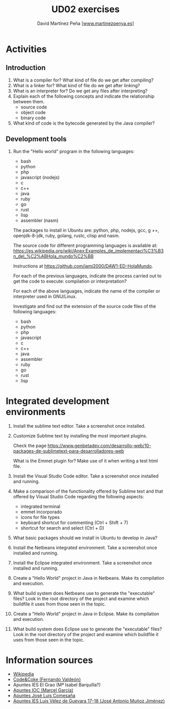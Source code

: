 ﻿---
title: "UD02 exercises"
version: 20210823
language: EN
author: David Martínez Peña [www.martinezpenya.es]
subject: Development Environments
keywords: [EED, 2021, Development, Environments]
IES: IES Mestre Ramón Esteve (Catadau) [iesmre.es]
header: ${title} - ${subject} (${version}) 
footer: ${author} - ${IES} - ${pageNo}/${pageCount}
---
# Activities

## Introduction

1. What is a compiler for? What kind of file do we get after compiling?
2. What is a linker for? What kind of file do we get after linking?
3. What is an interpreter for? Do we get any files after interpreting?
4. Explain each of the following concepts and indicate the relationship between them.
   - source code
   - object code
   - binary code
5. What kind of code is the bytecode generated by the Java compiler?

## Development tools

1. Run the "Hello world" program in the following languages:

   - bash
   - python
   - php
   - javascript (nodejs)
   - c
   - c++
   - java
   - ruby
   - go
   - rust
   - lisp
   - assembler (nasm)

   The packages to install in Ubuntu are: python, php, nodejs, gcc, g ++, openjdk-8-jdk, ruby, golang, rustc, clisp and nasm.

   The source code for different programming languages is available at: https://es.wikipedia.org/wiki/Anex:Examples_de_implementaci%C3%B3n_del_%C2%ABHola_mundo%C2%BB

   Instructions at https://github.com/jamj2000/DAW1-ED-HolaMundo.

   For each of the previous languages, indicate the process carried out to get the code to execute: compilation or interpretation?

   For each of the above languages, indicate the name of the compiler or interpreter used in GNU/Linux.

   Investigate and find out the extension of the source code files of the following languages:

   - bash
   - python
   - php
   - javascript
   - c
   - c++
   - java
   - assembler
   - ruby
   - go
   - rust
   - lisp

# Integrated development environments

1. Install the sublime text editor. Take a screenshot once installed.

2. Customize Sublime text by installing the most important plugins.

   Check the page https://www.genbetadev.com/desarrollo-web/10-packages-de-sublimetext-para-desarrolladores-web

   What is the Emmet plugin for? Make use of it when writing a test html file.

3. Install the Visual Studio Code editor. Take a screenshot once installed and running.
4. Make a comparison of the functionality offered by Sublime text and that offered by Visual Studio Code regarding the following aspects:
   - integrated terminal
   - emmet incorporado
   - icons for file types
   - keyboard shortcut for commenting (Ctrl + Shift + 7)
   - shortcut for search and select (Ctrl + D)
5. What basic packages should we install in Ubuntu to develop in Java?
6. Install the Netbeans integrated environment. Take a screenshot once installed and running.
7. Install the Eclipse integrated environment. Take a screenshot once installed and running.
8. Create a "Hello World" project in Java in Netbeans. Make its compilation and execution.
9. What build system does Netbeans use to generate the "executable" files? Look in the root directory of the project and examine which buildfile it uses from those seen in the topic.
10. Create a "Hello World" project in Java in Eclipse. Make its compilation and execution.
11. What build system does Eclipse use to generate the "executable" files? Look in the root directory of the project and examine which buildfile it uses from those seen in the topic.


# Information sources

- [Wikipedia](https://es.wikipedia.org)
- [Code&Coke (Fernando Valdeón)](http://entornos.codeandcoke.com/doku.php?id=start)
- Apuntes IES El Grao (Mª Isabel Barquilla?)
- [Apuntes IOC (Marcel García)](https://ioc.xtec.cat/materials/FP/Recursos/fp_dam_m05_/web/fp_dam_m05_htmlindex/index.html)
- [Apuntes José Luis Comesaña](https://www.sitiolibre.com/)
- [Apuntes IES Luis Vélez de Guevara 17-18 (José Antonio Muñoz Jiménez)](http://jamj2000.github.io/slides/2017/09/05/entornosdesarrollo/)

